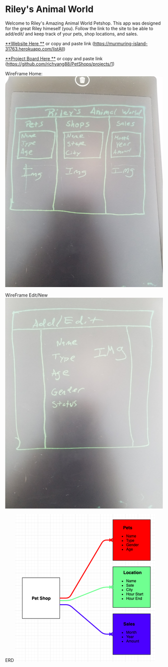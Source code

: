 # Riley's Animal World

Welcome to Riley's Amazing Animal World Petshop. This app was designed for the great Riley himeself (you). Follow the link to the site to be able to add/edit/ and keep track of your pets, shop locations, and sales.


[**Website Here **](https://murmuring-island-31763.herokuapp.com/listAll)
or copy and paste link (https://murmuring-island-31763.herokuapp.com/listAll)


[**Project Board Here **](https://github.com/richyang88/PetShops/projects/1)
or copy and paste link (https://github.com/richyang88/PetShops/projects/1)


<!-- * bullet point -->

<!-- ![alt text]( file path here "WireFrame") -->
WireFrame Home:
![alt text](./public/images/wireframeHome.jpg "Wireframe Home")

WireFrame Edit/New
![alt text](./public/images/wireframeEdit.jpg "Wireframe Edit")

ERD
![alt text](./public/images/erd.png "ERD")